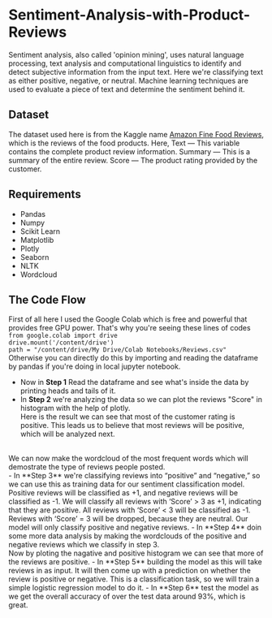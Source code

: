 # Sentiment-Analysis-with-Product-Reviews
Sentiment analysis, also called 'opinion mining', uses natural language processing, text analysis and computational linguistics to identify and detect subjective information from the input text. Here we're classifying text as either positive, negative, or neutral. Machine learning techniques are used to evaluate a piece of text and determine the sentiment behind it.

## Dataset
The dataset used here is from the Kaggle name [Amazon Fine Food Reviews](https://www.kaggle.com/snap/amazon-fine-food-reviews?select=Reviews.csv), which is the reviews of the food products. Here, Text — This variable contains the complete product review information.
Summary — This is a summary of the entire review.
Score — The product rating provided by the customer.

## Requirements
- Pandas
- Numpy
- Scikit Learn
- Matplotlib
- Plotly
- Seaborn
- NLTK
- Wordcloud

## The Code Flow
First of all here I used the Google Colab which is free and powerful that provides free GPU power. That's why you're seeing these lines of codes</br>```from google.colab import drive```\
```drive.mount('/content/drive')```\
```path = "/content/drive/My Drive/Colab Notebooks/Reviews.csv"```\
Otherwise you can directly do this by importing and reading the dataframe by pandas if you're doing in local jupyter notebook.</br>
- Now in **Step 1** Read the dataframe and see what's inside the data by printing heads and tails of it.
- In **Step 2** we're analyzing the data so we can plot the reviews "Score" in histogram with the help of plotly.</br>
Here is the result we can see that most of the customer rating is positive. This leads us to believe that most reviews will be positive, which will be analyzed next.
</br>
We can now make the wordcloud of the most frequent words which will demostrate the type of reviews people posted.</br>
- In **Step 3** we're classifying reviews into “positive” and “negative,” so we can use this as training data for our sentiment classification model. Positive reviews will be classified as +1, and negative reviews will be classified as -1. We will classify all reviews with ‘Score’ > 3 as +1, indicating that they are positive. All reviews with ‘Score’ < 3 will be classified as -1. Reviews with ‘Score’ = 3 will be dropped, because they are neutral. Our model will only classify positive and negative reviews.
- In **Step 4** doin some more data analysis by making the wordclouds of the positive and negative reviews which we classify in step 3.</br>
Now by ploting the nagative and positive histogram we can see that more of the reviews are positive.
- In **Step 5** building the model as this will take reviews in as input. It will then come up with a prediction on whether the review is positive or negative. This is a classification task, so we will train a simple logistic regression model to do it.
- In **Step 6** test the model as we get the overall accuracy of over the test data around 93%, which is great.
